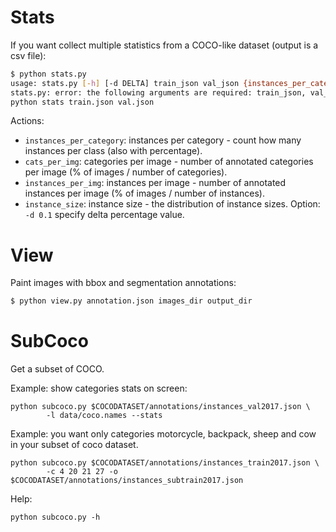 # Stats

If you want collect multiple statistics from a COCO-like dataset
(output is a csv file):

```bash
$ python stats.py
usage: stats.py [-h] [-d DELTA] train_json val_json {instances_per_category,cats_per_img,instances_per_img,instance_size}
stats.py: error: the following arguments are required: train_json, val_json, action
python stats train.json val.json
```

Actions:
 - `instances_per_category`: instances per category - count how many instances
   per class (also with percentage).
 - `cats_per_img`: categories per image - number of annotated categories per
   image (% of images / number of categories).
 - `instances_per_img`: instances per image - number of annotated instances per
   image (% of images / number of instances).
 - `instance_size`: instance size - the distribution of instance sizes.
    Option: `-d 0.1` specify delta percentage value.

# View

Paint images with bbox and segmentation annotations:

```bash
$ python view.py annotation.json images_dir output_dir
```

# SubCoco

Get a subset of COCO.

Example: show categories stats on screen:

```
python subcoco.py $COCODATASET/annotations/instances_val2017.json \
        -l data/coco.names --stats
```

Example: you want only categories motorcycle, backpack, sheep and cow in your
subset of coco dataset.

```
python subcoco.py $COCODATASET/annotations/instances_train2017.json \
        -c 4 20 21 27 -o $COCODATASET/annotations/instances_subtrain2017.json
```

Help:

```
python subcoco.py -h
```
